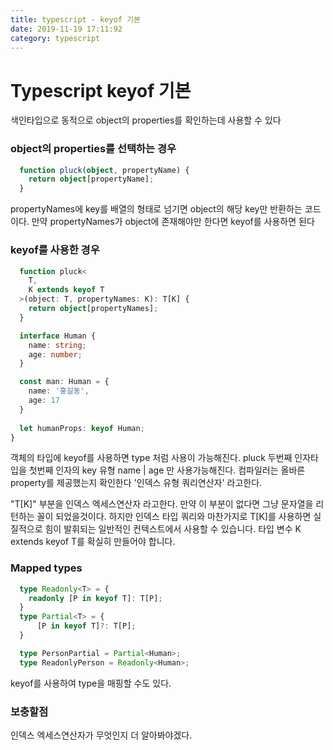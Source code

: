 ```yaml
---
title: typescript - keyof 기본
date: 2019-11-19 17:11:92
category: typescript
---
```


# Typescript keyof 기본
색인타입으로 동적으로 object의 properties를 확인하는데 사용할 수 있다

### object의 properties를 선택하는 경우
```typescript
  function pluck(object, propertyName) {
    return object[propertyName];
  }
```
propertyNames에 key를 배열의 형태로 넘기면 object의 해당 key만 반환하는 코드이다. 만약 propertyNames가 object에 존재해야만 한다면 keyof를 사용하면 된다

### keyof를 사용한 경우
```typescript
  function pluck<
    T,
    K extends keyof T
  >(object: T, propertyNames: K): T[K] {
    return object[propertyNames];
  }

  interface Human {
    name: string;
    age: number;
  }

  const man: Human = {
    name: '홍길동',
    age: 17
  }
  
  let humanProps: keyof Human;
}
```
객체의 타입에 keyof를 사용하면 type 처럼 사용이 가능해진다. pluck 두번째 인자타입을 첫번째 인자의 key 유형 name | age 만 사용가능해진다. 컴파일러는 올바른 property를 제공했는지 확인한다 '인덱스 유형 쿼리연산자' 라고한다.

"T[K]" 부분을 인덱스 엑세스연산자 라고한다. 만약 이 부분이 없다면 그냥 문자열을 리턴하는 꼴이 되었을것이다.  하지만 인덱스 타입 쿼리와 마찬가지로 T[K]를 사용하면 실질적으로 힘이 발휘되는 일반적인 컨텍스트에서 사용할 수 있습니다. 타입 변수 K extends keyof T를 확실히 만들어야 합니다.

### Mapped types
```typescript
  type Readonly<T> = {
    readonly [P in keyof T]: T[P];
  }
  type Partial<T> = {
      [P in keyof T]?: T[P];
  }

  type PersonPartial = Partial<Human>;
  type ReadonlyPerson = Readonly<Human>;
```
keyof를 사용하여 type을 매핑할 수도 있다.

### 보충할점
인덱스 엑세스연산자가 무엇인지 더 알아봐야겠다.